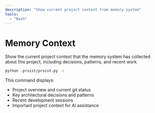 ```yaml
---
description: "Show current project context from memory system"
tools:
  - "Bash"
---
```


# Memory Context

Show the current project context that the memory system has collected about this project, including decisions, patterns, and recent work.

```bash
python .prsist/prsist.py -c
```

This command displays:
- Project overview and current git status
- Key architectural decisions and patterns
- Recent development sessions
- Important project context for AI assistance